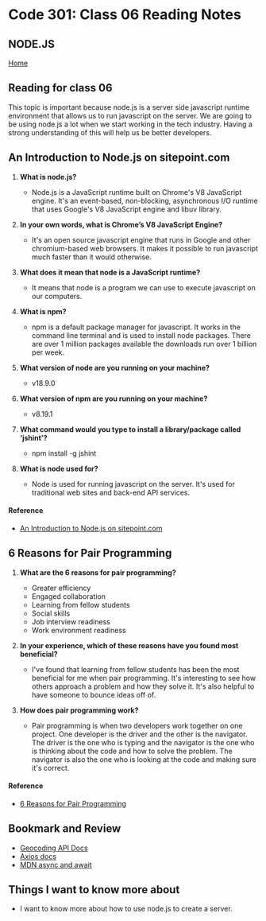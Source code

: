 # Code 301: Class 06 Reading Notes

## NODE.JS

[Home](https://mtorres6739.github.io/reading-notes/)

## Reading for class 06

This topic is important because node.js is a server side javascript runtime environment that allows us to run javascript on the server.  We are going to be using node.js a lot when we start working in the tech industry.  Having a strong understanding of this will help us be better developers.

## An Introduction to Node.js on sitepoint.com

1. **What is node.js?**

    - Node.js is a JavaScript runtime built on Chrome's V8 JavaScript engine.  It's an event-based, non-blocking, asynchronous I/O runtime that uses Google's V8 JavaScript engine and libuv library.

2. **In your own words, what is Chrome’s V8 JavaScript Engine?**

    - It's an open source javascript engine that runs in Google and other chromium-based web browsers.  It makes it possible to run javascript much faster than it would otherwise.

3. **What does it mean that node is a JavaScript runtime?**

    - It means that node is a program we can use to execute javascript on our computers.

4. **What is npm?**

    - npm is a default package manager for javascript. It works in the command line terminal and is used to install node packages. There are over 1 million packages available the downloads run over 1 billion per week.

5. **What version of node are you running on your machine?**

    - v18.9.0

6. **What version of npm are you running on your machine?**

    - v8.19.1

7. **What command would you type to install a library/package called ‘jshint’?**

    - npm install -g jshint

8. **What is node used for?**

    - Node is used for running javascript on the server.  It's used for traditional web sites and back-end API services.


#### Reference

- [An Introduction to Node.js on sitepoint.com](https://www.sitepoint.com/an-introduction-to-node-js/)

## 6 Reasons for Pair Programming

1. **What are the 6 reasons for pair programming?**

    - Greater efficiency
    - Engaged collaboration
    - Learning from fellow students
    - Social skills
    - Job interview readiness
    - Work environment readiness

2. **In your experience, which of these reasons have you found most beneficial?**

    - I've found that learning from fellow students has been the most beneficial for me when pair programming.  It's interesting to see how others approach a problem and how they solve it.  It's also helpful to have someone to bounce ideas off of.

3. **How does pair programming work?**

    - Pair programming is when two developers work together on one project.  One developer is the driver and the other is the navigator.  The driver is the one who is typing and the navigator is the one who is thinking about the code and how to solve the problem.  The navigator is also the one who is looking at the code and making sure it's correct.


#### Reference

- [6 Reasons for Pair Programming](https://www.codefellows.org/blog/6-reasons-for-pair-programming/)

## Bookmark and Review

  - [Geocoding API Docs](https://locationiq.com/docs)
  - [Axios docs](https://www.npmjs.com/package/axios)
  - [MDN async and await](https://developer.mozilla.org/en-US/docs/Learn/JavaScript/Asynchronous/Async_await)

## Things I want to know more about

- I want to know more about how to use node.js to create a server.